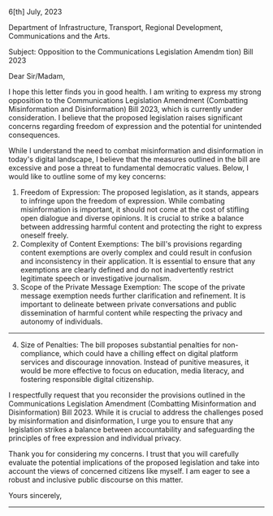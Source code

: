6[th] July, 2023

Department of Infrastructure, Transport, Regional Development, Communications and the Arts.

Subject: Opposition to the Communications Legislation Amendm
tion) Bill 2023

Dear Sir/Madam,

I hope this letter finds you in good health. I am writing to express my strong opposition to the
Communications Legislation Amendment (Combatting Misinformation and Disinformation) Bill
2023, which is currently under consideration. I believe that the proposed legislation raises
significant concerns regarding freedom of expression and the potential for unintended
consequences.

While I understand the need to combat misinformation and disinformation in today's digital
landscape, I believe that the measures outlined in the bill are excessive and pose a threat to
fundamental democratic values. Below, I would like to outline some of my key concerns:

1. Freedom of Expression: The proposed legislation, as it stands, appears to infringe upon
the freedom of expression. While combating misinformation is important, it should not
come at the cost of stifling open dialogue and diverse opinions. It is crucial to strike a
balance between addressing harmful content and protecting the right to express oneself
freely.
2. Complexity of Content Exemptions: The bill's provisions regarding content exemptions
are overly complex and could result in confusion and inconsistency in their application.
It is essential to ensure that any exemptions are clearly defined and do not inadvertently
restrict legitimate speech or investigative journalism.
3. Scope of the Private Message Exemption: The scope of the private message exemption
needs further clarification and refinement. It is important to delineate between private
conversations and public dissemination of harmful content while respecting the privacy
and autonomy of individuals.


-----

4. Size of Penalties: The bill proposes substantial penalties for non-compliance, which
could have a chilling effect on digital platform services and discourage innovation.
Instead of punitive measures, it would be more effective to focus on education, media
literacy, and fostering responsible digital citizenship.

I respectfully request that you reconsider the provisions outlined in the Communications
Legislation Amendment (Combatting Misinformation and Disinformation) Bill 2023. While it is
crucial to address the challenges posed by misinformation and disinformation, I urge you to
ensure that any legislation strikes a balance between accountability and safeguarding the
principles of free expression and individual privacy.

Thank you for considering my concerns. I trust that you will carefully evaluate the potential
implications of the proposed legislation and take into account the views of concerned citizens
like myself. I am eager to see a robust and inclusive public discourse on this matter.

Yours sincerely,


-----

